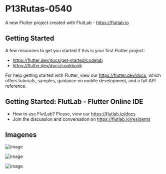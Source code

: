 # P13Rutas-0540

A new Flutter project created with FlutLab - https://flutlab.io

## Getting Started

A few resources to get you started if this is your first Flutter project:

- https://flutter.dev/docs/get-started/codelab
- https://flutter.dev/docs/cookbook

For help getting started with Flutter, view our
https://flutter.dev/docs, which offers tutorials,
samples, guidance on mobile development, and a full API reference.

## Getting Started: FlutLab - Flutter Online IDE

- How to use FlutLab? Please, view our https://flutlab.io/docs
- Join the discussion and conversation on https://flutlab.io/residents

## Imagenes

![image](https://github.com/andreantoniorodriguezgarcia/Rutas-6J-0540/assets/143548115/7169d8ab-c56a-40dd-b051-4cbd8dbf33f6)

![image](https://github.com/andreantoniorodriguezgarcia/Rutas-6J-0540/assets/143548115/7f6bd0cf-bb09-41ca-9123-02244ddefb1d)


![image](https://github.com/andreantoniorodriguezgarcia/Rutas-6J-0540/assets/143548115/52903340-1168-41e5-92f7-0bc2a8609998)


